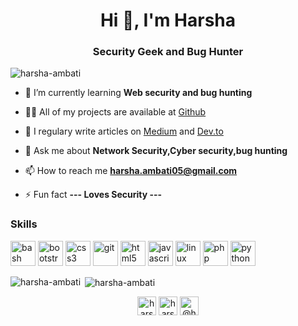 <h1 align="center">Hi 👋, I'm Harsha</h1>
<h3 align="center">Security Geek and Bug Hunter</h3>

<p align="left"> <img src="https://komarev.com/ghpvc/?username=harsha-ambati" alt="harsha-ambati" /> </p>

- 🌱 I’m currently learning **Web security and bug hunting**

- 👨‍💻 All of my projects are available at [Github](https://github.com/Harsha-Ambati)

- 📝 I regulary write articles on [Medium](https://medium.com/@harsha.ambati) and [Dev.to](https://dev.to/harshaambati)

- 💬 Ask me about **Network Security,Cyber security,bug hunting**

- 📫 How to reach me **harsha.ambati05@gmail.com**

- ⚡ Fun fact **--- Loves Security ---**

### Skills

<p align="left"><img src="https://www.vectorlogo.zone/logos/gnu_bash/gnu_bash-icon.svg" alt="bash" width="40" height="40"/> <img src="https://devicons.github.io/devicon/devicon.git/icons/bootstrap/bootstrap-plain.svg" alt="bootstrap" width="40" height="40"/> <img src="https://www.flaticon.com/svg/vstatic/svg/919/919826.svg?token=exp=1612933309~hmac=2d8ec63243a08f14bc2d1f4d1247f6e2" alt="css3" width="40" height="40"/> <img src="https://www.vectorlogo.zone/logos/git-scm/git-scm-icon.svg" alt="git" width="40" height="40"/> <img src="https://www.flaticon.com/svg/vstatic/svg/888/888859.svg?token=exp=1612933380~hmac=fbd53c0e439cfcbdf8158cf948a9adbc" alt="html5" width="40" height="40"/> <img src="https://seeklogo.com/images/J/javascript-logo-E967E87D74-seeklogo.com.png" alt="javascript" width="40" height="40"/> <img src="https://www.flaticon.com/svg/vstatic/svg/25/25719.svg?token=exp=1612933517~hmac=cab7eb92abeefb6238798c8c15f14076" alt="linux" width="40" height="40"/> <img src=https://www.flaticon.com/svg/vstatic/svg/528/528261.svg?token=exp=1612933579~hmac=9c490c7dec367d1814eeeb397a519e23" alt="php" width="40" height="40"/> <img src="https://www.flaticon.com/premium-icon/icons/svg/3098/3098090.svg" alt="python" width="40" height="40"/></p><p><img align="left" src="https://github-readme-stats.vercel.app/api/top-langs/?username=harsha-ambati&layout=compact&hide=html" alt="harsha-ambati" /></p>

<p>&nbsp;<img align="center" src="https://github-readme-stats.vercel.app/api?username=harsha-ambati&show_icons=true" alt="harsha-ambati" /></p>

<p align="center">
<a href="https://twitter.com/harsha0x01" target="blank"><img align="center" src="https://cdn.jsdelivr.net/npm/simple-icons@3.0.1/icons/twitter.svg" alt="harsha0x01" height="30" width="30" /></a>
<a href="https://linkedin.com/in/harsha-ambati" target="blank"><img align="center" src="https://cdn.jsdelivr.net/npm/simple-icons@3.0.1/icons/linkedin.svg" alt="harsha-ambati" height="30" width="30" /></a>
<a href="https://medium.com/@harsha.ambati" target="blank"><img align="center" src="https://cdn.jsdelivr.net/npm/simple-icons@3.0.1/icons/medium.svg" alt="@harsha.ambati" height="30" width="30" /></a>
</p>
